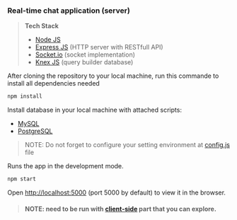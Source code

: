 ### Real-time chat application (server)

>**Tech Stack**
>* [Node JS](https://nodejs.org)
>* [Express JS](https://expressjs.com) (HTTP server with RESTfull API)
>* [Socket.io](https://socket.io) (socket implementation)
>* [Knex JS](http://knexjs.org/) (query builder database)


After cloning the repository to your local machine, run this commande to install all dependencies needed
```cmd
npm install
```


Install database in your local machine with attached scripts:
* [MySQL](https://raw.githubusercontent.com/nhbduy/chat-application-server/master/scriptDB-mysql.sql)
* [PostgreSQL](https://raw.githubusercontent.com/nhbduy/chat-application-server/master/scriptDB-postgresql.sql)
> NOTE: Do not forget to configure your setting environment at [config.js](https://raw.githubusercontent.com/nhbduy/chat-application-server/master/config.js) file


Runs the app in the development mode.
```cmd
npm start
```

Open [http://localhost:5000](http://localhost:5000) (port 5000 by default) to view it in the browser.

>#### NOTE: need to be run with [client-side](https://github.com/nhbduy/chat-application) part that you can explore.